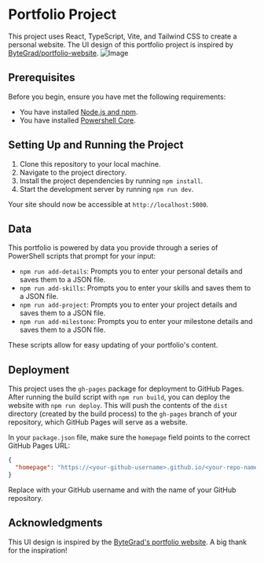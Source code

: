 # Portfolio Project

This project uses React, TypeScript, Vite, and Tailwind CSS to create a personal website. The UI design of this portfolio project is inspired by [ByteGrad/portfolio-website](https://github.com/ByteGrad/portfolio-website).
![Image](https://repository-images.githubusercontent.com/688580905/1954f914-660f-4f37-b98b-0c4ba7c84b00)

## Prerequisites

Before you begin, ensure you have met the following requirements:

- You have installed [Node.js and npm](https://nodejs.org/en/download).
- You have installed [Powershell Core](https://github.com/PowerShell/PowerShell/tree/v7.3.6#get-powershell).

## Setting Up and Running the Project

1. Clone this repository to your local machine.
2. Navigate to the project directory.
3. Install the project dependencies by running `npm install`.
4. Start the development server by running `npm run dev`.

Your site should now be accessible at `http://localhost:5000`.

## Data

This portfolio is powered by data you provide through a series of PowerShell scripts that prompt for your input:

- `npm run add-details`: Prompts you to enter your personal details and saves them to a JSON file.
- `npm run add-skills`: Prompts you to enter your skills and saves them to a JSON file.
- `npm run add-project`: Prompts you to enter your project details and saves them to a JSON file.
- `npm run add-milestone`: Prompts you to enter your milestone details and saves them to a JSON file.

These scripts allow for easy updating of your portfolio's content.

## Deployment

This project uses the `gh-pages` package for deployment to GitHub Pages. After running the build script with `npm run build`, you can deploy the website with `npm run deploy`. This will push the contents of the `dist` directory (created by the build process) to the `gh-pages` branch of your repository, which GitHub Pages will serve as a website.

In your `package.json` file, make sure the `homepage` field points to the correct GitHub Pages URL:

```json
{
  "homepage": "https://<your-github-username>.github.io/<your-repo-name>",
}
```

Replace <your-github-username> with your GitHub username and <your-repo-name> with the name of your GitHub repository.

## Acknowledgments

This UI design is inspired by the [ByteGrad's portfolio website](https://github.com/ByteGrad/portfolio-website). A big thank for the inspiration!

